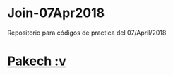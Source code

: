 # Join-07Apr2018

Repositorio para códigos de practica del 07/April/2018
# [Pakech :v](https://goo.gl/oGWgwq)
